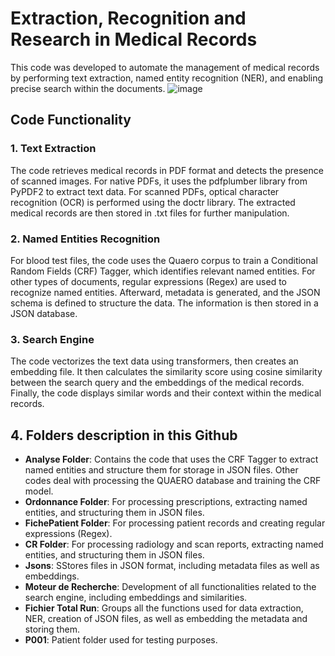 # Extraction, Recognition and Research in Medical Records

This code was developed to automate the management of medical records by performing text extraction, named entity recognition (NER), and enabling precise search within the documents.
![image](https://github.com/ZinebAissaoui/Projet_S2D/assets/150697197/793232e6-b839-4d6f-9142-f6036ff8d7de)


## Code Functionality

### 1. Text Extraction

The code retrieves medical records in PDF format and detects the presence of scanned images. For native PDFs, it uses the pdfplumber library from PyPDF2 to extract text data. For scanned PDFs, optical character recognition (OCR) is performed using the doctr library. The extracted medical records are then stored in .txt files for further manipulation.

### 2. Named Entities Recognition

For blood test files, the code uses the Quaero corpus to train a Conditional Random Fields (CRF) Tagger, which identifies relevant named entities. For other types of documents, regular expressions (Regex) are used to recognize named entities. Afterward, metadata is generated, and the JSON schema is defined to structure the data. The information is then stored in a JSON database.

### 3. Search Engine

The code vectorizes the text data using transformers, then creates an embedding file. It then calculates the similarity score using cosine similarity between the search query and the embeddings of the medical records. Finally, the code displays similar words and their context within the medical records.

## 4. Folders description in this Github

- **Analyse Folder**: Contains the code that uses the CRF Tagger to extract named entities and structure them for storage in JSON files. Other codes deal with processing the QUAERO database and training the CRF model.
- **Ordonnance Folder**:  For processing prescriptions, extracting named entities, and structuring them in JSON files.
- **FichePatient Folder**: For processing patient records and creating regular expressions (Regex).
- **CR Folder**: For processing radiology and scan reports, extracting named entities, and structuring them in JSON files.
- **Jsons**: SStores files in JSON format, including metadata files as well as embeddings.
- **Moteur de Recherche**: Development of all functionalities related to the search engine, including embeddings and similarities.
- **Fichier Total Run**: Groups all the functions used for data extraction, NER, creation of JSON files, as well as embedding the metadata and storing them.
- **P001**: Patient folder used for testing purposes.
